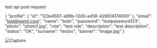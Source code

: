 test api post request

{
    "profile": {
        "id": "123e4567-e89b-12d3-a456-426614174000"
    },
    "email": "test@eamil.com",
    "name": "bobr",
    "password": "testpassword123",
    "photo": "photo1.jpg",
    "role": "test role",
    "description": "test description",
    "status": "OK",
    "surname": "testov",
    "banner": "image.jpg"
}

![Capture](https://github.com/user-attachments/assets/e16f1169-f2ff-4e66-80bc-123ac2a320de)
